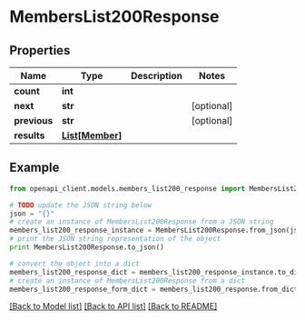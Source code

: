 # MembersList200Response


## Properties
Name | Type | Description | Notes
------------ | ------------- | ------------- | -------------
**count** | **int** |  | 
**next** | **str** |  | [optional] 
**previous** | **str** |  | [optional] 
**results** | [**List[Member]**](Member.md) |  | 

## Example

```python
from openapi_client.models.members_list200_response import MembersList200Response

# TODO update the JSON string below
json = "{}"
# create an instance of MembersList200Response from a JSON string
members_list200_response_instance = MembersList200Response.from_json(json)
# print the JSON string representation of the object
print MembersList200Response.to_json()

# convert the object into a dict
members_list200_response_dict = members_list200_response_instance.to_dict()
# create an instance of MembersList200Response from a dict
members_list200_response_form_dict = members_list200_response.from_dict(members_list200_response_dict)
```
[[Back to Model list]](../README.md#documentation-for-models) [[Back to API list]](../README.md#documentation-for-api-endpoints) [[Back to README]](../README.md)


